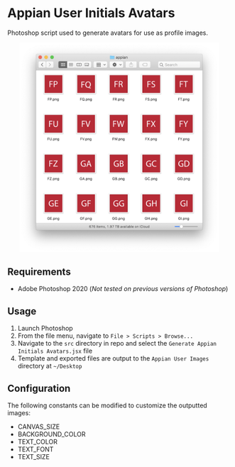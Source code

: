 # Appian User Initials Avatars
Photoshop script used to generate avatars for use as profile images.

<p align="center">
  <img width="450" src="resources/examples/List-of-Exported-Initials.png" alt="List of exproted avatars">
</p>

## Requirements
* Adobe Photoshop 2020 (_Not tested on previous versions of Photoshop_)

## Usage
1. Launch Photoshop
2. From the file menu, navigate to `File > Scripts > Browse...`
3. Navigate to the `src` directory in repo and select the `Generate Appian Initials Avatars.jsx` file
4. Template and exported files are output to the `Appian User Images` directory at `~/Desktop`

## Configuration
The following constants can be modified to customize the outputted images:
* CANVAS_SIZE
* BACKGROUND_COLOR
* TEXT_COLOR
* TEXT_FONT
* TEXT_SIZE